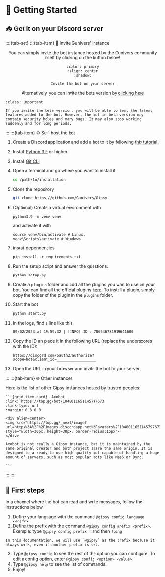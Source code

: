 # 👋 Getting Started

## 📥 Get it on your Discord server

::::{tab-set}
:::{tab-item} 💌 Invite Gunivers' instance

<div align=center>

You can simply invite the bot instance hosted by the Gunivers community itself by clicking on the button below!

```{button-link} http://utip.io/s/1yhs7W
:color: primary
:align: center
:shadow:

Invite the bot on your server
```

Alternatively, you can invite the beta version by [clicking here](https://discordapp.com/oauth2/authorize?client_id=813836349147840513&scope=bot)

</div>

```{admonition} If you use the beta version
:class: important

If you invite the beta version, you will be able to test the latest features added to the bot. However, the bot in beta version may contain security holes and many bugs. It may also stop working suddenly and for long periods.
```

:::
:::{tab-item} ⚙️ Self-host the bot

1. Create a Discord application and add a bot to it by following [this tutorial](https://discord.com/developers/docs/getting-started).

2. Install [Python 3.9](https://www.python.org/downloads/release/python-390/) or higher.

3. Install [Git CLI](https://git-scm.com/book/en/v2/Getting-Started-The-Command-Line)

4. Open a terminal and go where you want to install it

      ```bash
      cd /path/to/installation
      ```

5. Clone the repository

      ```bash
      git clone https://github.com/Gunivers/Gipsy
      ```

6. (Optional) Create a virtual environment with

      ```
      python3.9 -m venv venv
      ```
      and activate it with
      ```
      source venv/bin/activate # Linux.
      venv\Scripts\activate # Windows
      ```

7. Install dependencies

      ```
      pip install -r requirements.txt
      ```

8.  Run the setup script and answer the questions.

      ```bash
      python setup.py
      ```

9. Create a `plugins` folder and add all the plugins you wan to use on your bot. You can find all the official plugins [here](https://github.com/Gunivers/Gipsy-plugins). To install a plugin, simply copy the folder of the plugin in the `plugins` folder.

10. Start the bot
      ```bash
      python start.py
      ```

11. In the logs, find a line like this:

      ```
      09/02/2023 at 19:59:32 | [INFO] ID : 786546781919641600
      ```

12. Copy the ID an place it in the following URL (replace the underscores with the ID):

      ```
      https://discord.com/oauth2/authorize?scope=bot&client_id=__________________
      ```

13. Open the URL in your browser and invite the bot to your server.

:::
:::{tab-item} 🌐 Other instances

Here is the list of other Gipsy instances hosted by trusted peoples:

```` {grid} 2
```{grid-item-card}  Axobot
:link: https://top.gg/bot/1048011651145797673
:link-type: url
:margin: 0 3 0 0

<div align=center>
<img src="https://top.gg/_next/image?url=https%3A%2F%2Fimages.discordapp.net%2Favatars%2F1048011651145797673%2Fc49887b3f50a86b13432f2be002f06bd.png%3Fsize%3D128&w=128&q=75" style="width=30px; height=30px; border-radius:15px">
</div>

Axobot is not really a Gipsy instance, but it is maintained by the same original creator and both project share the same origin. It is designed to a ready-to-use high quality bot capable of handling a huge amount of servers, such as most popular bots like Mee6 or Dyno.

```
````

:::
::::

## 👶 First steps

In a channel where the bot can read and write messages, follow the instructions below.

1. Define your language with the command `@gipsy config language <en|fr>`
2. Define the prefix with the command `@gipsy config prefix <prefix>`.
   Exemple: type `@gipsy config prefix !` and then `!ping`

```{note}
In this documentation, we will use `@gipsy` as the prefix because it always work, even if another prefix is set.
```
3. Type `@gipsy config` to see the rest of the option you can configure. To edit a config option, enter `@gipsy config <option> <value>`
4. Type `@gipsy help` to see the list of commands.
5. Enjoy!
